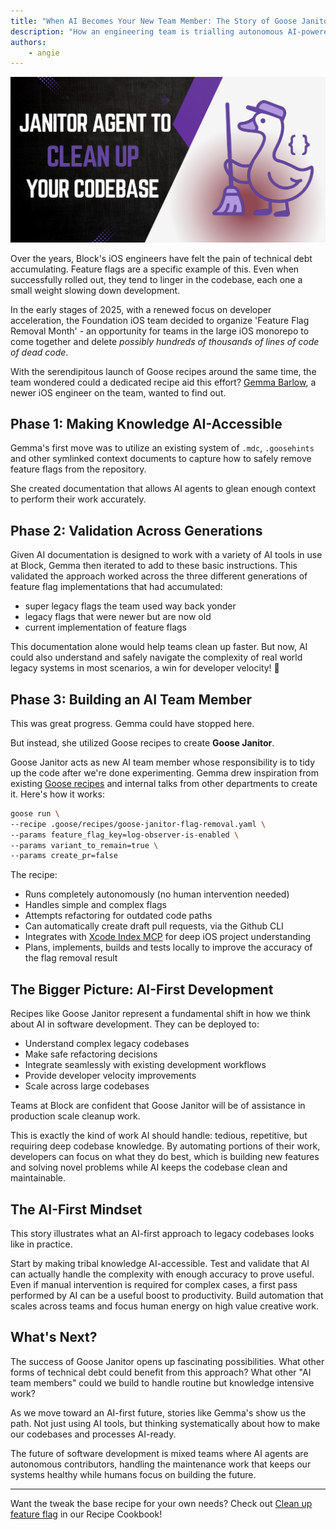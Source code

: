 ```yaml
---
title: "When AI Becomes Your New Team Member: The Story of Goose Janitor"
description: "How an engineering team is trialling autonomous AI-powered technical debt cleanup"
authors: 
    - angie
---
```


![blog banner](goose-janitor.png)

Over the years, Block's iOS engineers have felt the pain of technical debt accumulating. Feature flags are a specific example of this. Even when successfully rolled out, they tend to linger in the codebase, each one a small weight slowing down development.

In the early stages of 2025, with a renewed focus on developer acceleration, the Foundation iOS team decided to organize 'Feature Flag Removal Month' - an opportunity for teams in the large iOS monorepo to come together and delete _possibly hundreds of thousands of lines of code of dead code_. 

With the serendipitous launch of Goose recipes around the same time, the team wondered could a dedicated recipe aid this effort? [Gemma Barlow](https://www.linkedin.com/in/gemmakbarlow/), a newer iOS engineer on the team, wanted to find out. 


<!-- truncate -->


## Phase 1: Making Knowledge AI-Accessible

Gemma's first move was to utilize an existing system of `.mdc`, `.goosehints` and other symlinked context documents to capture how to safely remove feature flags from the repository.

She created documentation that allows AI agents to glean enough context to perform their work accurately.

## Phase 2: Validation Across Generations

Given AI documentation is designed to work with a variety of AI tools in use at Block, Gemma then iterated to add to these basic instructions. This validated the approach worked across the three different generations of feature flag implementations that had accumulated:

- super legacy flags the team used way back yonder
- legacy flags that were newer but are now old
- current implementation of feature flags

This documentation alone would help teams clean up faster. But now, AI could also understand and safely navigate the complexity of real world legacy systems in most scenarios, a win for developer velocity! 🎉

## Phase 3: Building an AI Team Member

This was great progress. Gemma could have stopped here. 

But instead, she utilized Goose recipes to create **Goose Janitor**.


Goose Janitor acts as new AI team member whose responsibility is to tidy up the code after we're done experimenting. Gemma drew inspiration from existing [Goose recipes](/recipes/detail/?id=clean-up-feature-flag) and internal talks from other departments to create it. Here's how it works:

```bash
goose run \
--recipe .goose/recipes/goose-janitor-flag-removal.yaml \
--params feature_flag_key=log-observer-is-enabled \
--params variant_to_remain=true \
--params create_pr=false
```

The recipe:
- Runs completely autonomously (no human intervention needed)
- Handles simple and complex flags 
- Attempts refactoring for outdated code paths
- Can automatically create draft pull requests, via the Github CLI
- Integrates with [Xcode Index MCP](https://github.com/block/xcode-index-mcp) for deep iOS project understanding
- Plans, implements, builds and tests locally to improve the accuracy of the flag removal result


## The Bigger Picture: AI-First Development

Recipes like Goose Janitor represent a fundamental shift in how we think about AI in software development. They can be deployed to:

- Understand complex legacy codebases
- Make safe refactoring decisions
- Integrate seamlessly with existing development workflows
- Provide developer velocity improvements
- Scale across large codebases

Teams at Block are confident that Goose Janitor will be of assistance in production scale cleanup work.

This is exactly the kind of work AI should handle: tedious, repetitive, but requiring deep codebase knowledge. By automating portions of their work, developers can focus on what they do best, which is building new features and solving novel problems while AI keeps the codebase clean and maintainable.


## The AI-First Mindset

This story illustrates what an AI-first approach to legacy codebases looks like in practice.

Start by making tribal knowledge AI-accessible. Test and validate that AI can actually handle the complexity with enough accuracy to prove useful. Even if manual intervention is required for complex cases, a first pass performed by AI can be a useful boost to productivity. Build automation that scales across teams and focus human energy on high value creative work.


## What's Next?

The success of Goose Janitor opens up fascinating possibilities. What other forms of technical debt could benefit from this approach? What other "AI team members" could we build to handle routine but knowledge intensive work?

As we move toward an AI-first future, stories like Gemma's show us the path. Not just using AI tools, but thinking systematically about how to make our codebases and processes AI-ready.

The future of software development is mixed teams where AI agents are autonomous contributors, handling the maintenance work that keeps our systems healthy while humans focus on building the future.

---

Want the tweak the base recipe for your own needs? Check out [Clean up feature flag](/recipes/detail/?id=clean-up-feature-flag) in our Recipe Cookbook!

<head>
  <meta property="og:title" content="When AI Becomes Your New Team Member: The Story of Goose Janitor" />
  <meta property="og:type" content="article" />
  <meta property="og:url" content="https://block.github.io/goose/blog/2025/08/28/ai-teammate" />
  <meta property="og:description" content="How an engineering team is trialling autonomous AI-powered technical debt cleanup" />
  <meta property="og:image" content="https://block.github.io/goose/assets/images/goose-janitor-129889884d9265d001fe12cbfde03d57.png" />
  <meta name="twitter:card" content="summary_large_image" />
  <meta property="twitter:domain" content="block.github.io/goose" />
  <meta name="twitter:title" content="When AI Becomes Your New Team Member: The Story of Goose Janitor" />
  <meta name="twitter:description" content="How an engineering team is trialling autonomous AI-powered technical debt cleanup" />
  <meta name="twitter:image" content="https://block.github.io/goose/assets/images/goose-janitor-129889884d9265d001fe12cbfde03d57.png" />
</head>